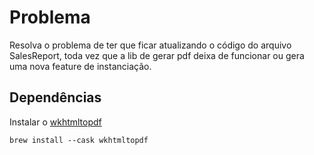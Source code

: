 # Problema

Resolva o problema de ter que ficar atualizando o código do arquivo SalesReport, toda vez que a lib de gerar pdf deixa de funcionar ou gera uma nova feature de instanciação.

## Dependências

Instalar o [wkhtmltopdf](https://wkhtmltopdf.org/)

```
brew install --cask wkhtmltopdf
```
